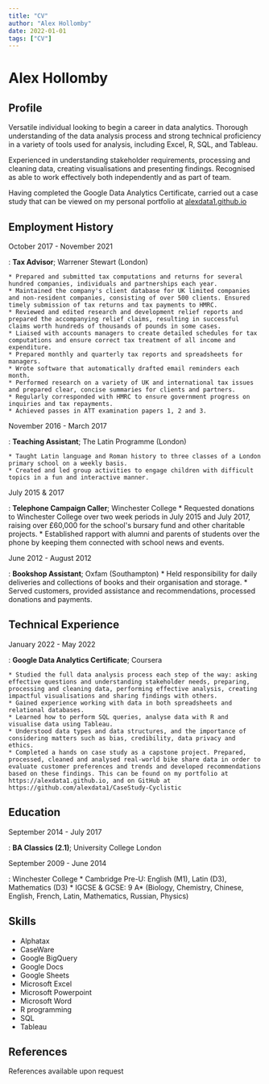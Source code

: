 ```yaml
---
title: "CV"
author: "Alex Hollomby"
date: 2022-01-01
tags: ["CV"]
---
```


Alex Hollomby
============

Profile
---------

Versatile individual looking to begin a career in data analytics. Thorough understanding of the data analysis process and strong technical proficiency in a variety of tools used for analysis, including Excel, R, SQL, and Tableau. 

Experienced in understanding stakeholder requirements, processing and cleaning data, creating visualisations and presenting findings. Recognised as able to work effectively both independently and as part of team.

Having completed the Google Data Analytics Certificate, carried out a case study that can be viewed on my personal portfolio at [alexdata1.github.io](https://alexdata1.github.io/)


Employment History
-------------------

October 2017 - November 2021

:   **Tax Advisor**; Warrener Stewart (London)

    * Prepared and submitted tax computations and returns for several hundred companies, individuals and partnerships each year.
    * Maintained the company's client database for UK limited companies and non-resident companies, consisting of over 500 clients. Ensured timely submission of tax returns and tax payments to HMRC.
    * Reviewed and edited research and development relief reports and prepared the accompanying relief claims, resulting in successful claims worth hundreds of thousands of pounds in some cases.
    * Liaised with accounts managers to create detailed schedules for tax computations and ensure correct tax treatment of all income and expenditure.
    * Prepared monthly and quarterly tax reports and spreadsheets for managers.
    * Wrote software that automatically drafted email reminders each month. 
    * Performed research on a variety of UK and international tax issues and prepared clear, concise summaries for clients and partners.
    * Regularly corresponded with HMRC to ensure government progress on inquiries and tax repayments.
    * Achieved passes in ATT examination papers 1, 2 and 3.

November 2016 - March 2017

:   **Teaching Assistant**; The Latin Programme (London)

    * Taught Latin language and Roman history to three classes of a London primary school on a weekly basis.
    * Created and led group activities to engage children with difficult topics in a fun and interactive manner.


July 2015 & 2017

:   **Telephone Campaign Caller**; Winchester College
    * Requested donations to Winchester College over two week periods in July 2015 and July 2017, raising over £60,000 for the school's bursary fund and other charitable projects.
    * Established rapport with alumni and parents of students over the phone by keeping them connected with school news and events.

June 2012 - August 2012

:   **Bookshop Assistant**; Oxfam (Southampton)
    * Held responsibility for daily deliveries and collections of books and their organisation and storage.
    * Served customers, provided assistance and recommendations, processed donations and payments.


Technical Experience
--------------------

January 2022 - May 2022

:   **Google Data Analytics Certificate**; Coursera

    * Studied the full data analysis process each step of the way: asking effective questions and understanding stakeholder needs, preparing, processing and cleaning data, performing effective analysis, creating impactful visualisations and sharing findings with others.
    * Gained experience working with data in both spreadsheets and relational databases.
    * Learned how to perform SQL queries, analyse data with R and visualise data using Tableau.
    * Understood data types and data structures, and the importance of considering matters such as bias, credibility, data privacy and ethics.
    * Completed a hands on case study as a capstone project. Prepared, processed, cleaned and analysed real-world bike share data in order to evaluate customer preferences and trends and developed recommendations based on these findings. This can be found on my portfolio at https://alexdata1.github.io, and on GitHub at https://github.com/alexdata1/CaseStudy-Cyclistic


Education
----------

September 2014 - July 2017

:   **BA Classics (2.1)**; University College London

September 2009 - June 2014

:   Winchester College
    * Cambridge Pre-U: English (M1), Latin (D3), Mathematics (D3)
    * IGCSE & GCSE: 9 A* (Biology, Chemistry, Chinese, English, French, Latin, Mathematics, Russian, Physics)


Skills
--------

* Alphatax
* CaseWare
* Google BigQuery
* Google Docs
* Google Sheets
* Microsoft Excel
* Microsoft Powerpoint
* Microsoft Word
* R programming
* SQL
* Tableau


References
----------------------------------------

References available upon request